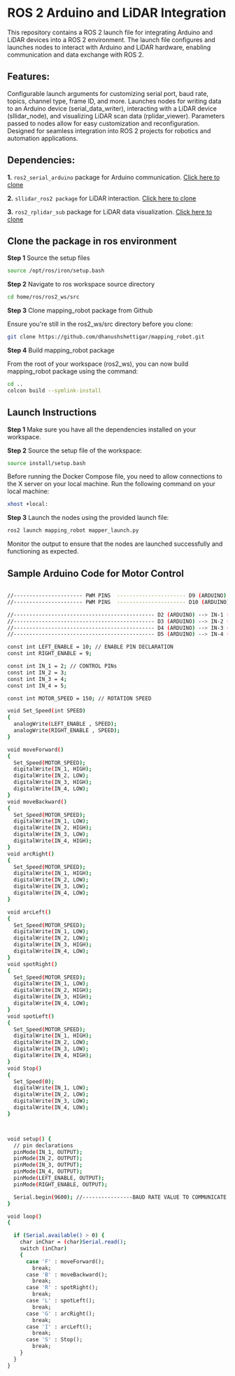 # ROS 2 Arduino and LiDAR Integration

This repository contains a ROS 2 launch file for integrating Arduino and LiDAR devices into a ROS 2 environment. The launch file configures and launches nodes to interact with Arduino and LiDAR hardware, enabling communication and data exchange with ROS 2.

## Features:

Configurable launch arguments for customizing serial port, baud rate, topics, channel type, frame ID, and more.
Launches nodes for writing data to an Arduino device (serial_data_writer), interacting with a LiDAR device (sllidar_node), and visualizing LiDAR scan data (rplidar_viewer).
Parameters passed to nodes allow for easy customization and reconfiguration.
Designed for seamless integration into ROS 2 projects for robotics and automation applications.

## Dependencies:
**1.** `ros2_serial_arduino` package for Arduino communication. [Click here to clone](https://github.com/dhanushshettigar/ros2_serial_arduino.git)

**2.** `sllidar_ros2 package` for LiDAR interaction. [Click here to clone](https://github.com/Slamtec/sllidar_ros2.git)

**3.** `ros2_rplidar_sub` package for LiDAR data visualization. [Click here to clone](https://github.com/dhanushshettigar/ros2_rplidar_sub.git)

## Clone the package in ros environment

**Step 1** Source the setup files

```bash
source /opt/ros/iron/setup.bash
```

**Step 2** Navigate to ros workspace source directory

```bash
cd home/ros/ros2_ws/src
```

**Step 3** Clone mapping_robot package from Github

Ensure you're still in the ros2_ws/src directory before you clone:

```bash
git clone https://github.com/dhanushshettigar/mapping_robot.git
```

**Step 4** Build mapping_robot package

From the root of your workspace (ros2_ws), you can now build mapping_robot package using the command:

```bash
cd ..
colcon build --symlink-install
```

## Launch Instructions

**Step 1** Make sure you have all the dependencies installed on your workspace.

**Step 2** Source the setup file of the workspace:

```bash
source install/setup.bash
```

Before running the Docker Compose file, you need to allow connections to the X server on your local machine. Run the following command on your local machine:

```bash
xhost +local:
```

**Step 3** Launch the nodes using the provided launch file:

```bash
ros2 launch mapping_robot mapper_launch.py
```

Monitor the output to ensure that the nodes are launched successfully and functioning as expected.

## Sample Arduino Code for Motor Control

```bash

//---------------------- PWM PINS  ---------------------- D9 (ARDUINO) --> EN_A (MOTOR DRIVER)
//---------------------- PWM PINS  ---------------------- D10 (ARDUINO) --> EN_B (MOTOR DRIVER)

//--------------------------------------------- D2 (ARDUINO) --> IN-1 (MOTOR DRIVER) --> OUT1 OF MOTOR(+VE)
//--------------------------------------------- D3 (ARDUINO) --> IN-2 (MOTOR DRIVER) --> OUT2 OF MOTOR
//--------------------------------------------- D4 (ARDUINO) --> IN-3 (MOTOR DRIVER) --> OUT3 OF MOTOR(+VE)
//--------------------------------------------- D5 (ARDUINO) --> IN-4 (MOTOR DRIVER) --> OUT4 OF MOTOR

const int LEFT_ENABLE = 10; // ENABLE PIN DECLARATION
const int RIGHT_ENABLE = 9;

const int IN_1 = 2; // CONTROL PINs
const int IN_2 = 3;
const int IN_3 = 4;
const int IN_4 = 5;

const int MOTOR_SPEED = 150; // ROTATION SPEED

void Set_Speed(int SPEED)
{
  analogWrite(LEFT_ENABLE , SPEED);
  analogWrite(RIGHT_ENABLE , SPEED);
}

void moveForward()
{
  Set_Speed(MOTOR_SPEED);
  digitalWrite(IN_1, HIGH);
  digitalWrite(IN_2, LOW);
  digitalWrite(IN_3, HIGH);
  digitalWrite(IN_4, LOW);
}
void moveBackward()
{
  Set_Speed(MOTOR_SPEED);
  digitalWrite(IN_1, LOW);
  digitalWrite(IN_2, HIGH);
  digitalWrite(IN_3, LOW);
  digitalWrite(IN_4, HIGH);
}
void arcRight()
{
  Set_Speed(MOTOR_SPEED);
  digitalWrite(IN_1, HIGH);
  digitalWrite(IN_2, LOW);
  digitalWrite(IN_3, LOW);
  digitalWrite(IN_4, LOW);
}

void arcLeft()
{
  Set_Speed(MOTOR_SPEED);
  digitalWrite(IN_1, LOW);
  digitalWrite(IN_2, LOW);
  digitalWrite(IN_3, HIGH);
  digitalWrite(IN_4, LOW);
}
void spotRight()
{
  Set_Speed(MOTOR_SPEED);
  digitalWrite(IN_1, LOW);
  digitalWrite(IN_2, HIGH);
  digitalWrite(IN_3, HIGH);
  digitalWrite(IN_4, LOW);
}
void spotLeft()
{
  Set_Speed(MOTOR_SPEED);
  digitalWrite(IN_1, HIGH);
  digitalWrite(IN_2, LOW);
  digitalWrite(IN_3, LOW);
  digitalWrite(IN_4, HIGH);
}
void Stop()
{
  Set_Speed(0);
  digitalWrite(IN_1, LOW);
  digitalWrite(IN_2, LOW);
  digitalWrite(IN_3, LOW);
  digitalWrite(IN_4, LOW);
}



void setup() {
  // pin declarations
  pinMode(IN_1, OUTPUT);
  pinMode(IN_2, OUTPUT);
  pinMode(IN_3, OUTPUT);
  pinMode(IN_4, OUTPUT);
  pinMode(LEFT_ENABLE, OUTPUT);
  pinMode(RIGHT_ENABLE, OUTPUT);

  Serial.begin(9600); //----------------BAUD RATE VALUE TO COMMUNICATE WITH HC_05 MODULE
}

void loop()
{

  if (Serial.available() > 0) {
    char inChar = (char)Serial.read();
    switch (inChar)
    {
      case 'F' : moveForward();
        break;
      case 'B' : moveBackward();
        break;
      case 'R' : spotRight();
        break;
      case 'L' : spotLeft();
        break;
      case 'G' : arcRight();
        break;
      case 'I' : arcLeft();
        break;
      case 'S' : Stop();
        break;
    }
  }
}

```
